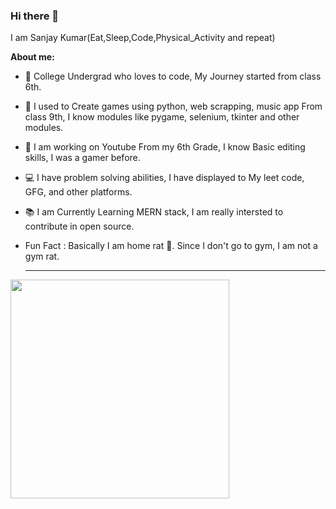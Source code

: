 ### Hi there 👋

I am Sanjay Kumar(Eat,Sleep,Code,Physical_Activity and repeat)

**About me:**
- 🚀 College Undergrad who loves to code, My Journey started from class 6th.
- 🐍 I used to Create games using python, web scrapping, music app From class 9th, I know modules like pygame, selenium, tkinter and other modules.
- 🎇 I am working on Youtube From my 6th Grade, I know Basic editing skills, I was a gamer before.
- 💻 I have problem solving abilities, I have displayed to My leet code, GFG, and other platforms.
- 📚 I am Currently Learning MERN stack, I am really intersted to contribute in open source.
- Fun Fact : Basically I am home rat 🐀. Since I don't go to gym, I am not a gym rat.

  ---
<p>
  <img src="https://api.vaunt.dev/v1/github/entities/05sanjaykumar/achievements?format=svg&limit=3" width="350" />
</p>
